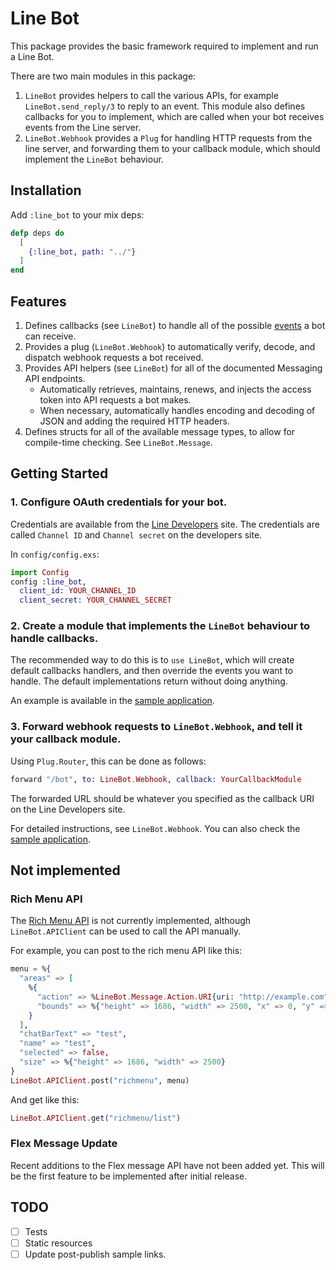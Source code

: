 # Line Bot

This package provides the basic framework required to implement and run a Line Bot.

There are two main modules in this package:

1. `LineBot` provides helpers to call the various APIs, for example `LineBot.send_reply/3` to reply to an event. This module also defines callbacks for you to implement, which are called when your bot receives events from the Line server.
2. `LineBot.Webhook` provides a `Plug` for handling HTTP requests from the line server, and forwarding them to your callback module, which should implement the `LineBot` behaviour.

## Installation

Add `:line_bot` to your mix deps:

```elixir
defp deps do
  [
    {:line_bot, path: "../"}
  ]
end
```

## Features

1. Defines callbacks (see `LineBot`) to handle all of the possible [events](https://developers.line.biz/en/reference/messaging-api/#webhook-event-objects) a bot can receive.
1. Provides a plug (`LineBot.Webhook`) to automatically verify, decode, and dispatch webhook requests a bot received.
1. Provides API helpers (see `LineBot`) for all of the documented Messaging API endpoints.
   * Automatically retrieves, maintains, renews, and injects the access token into API requests a bot makes.
   * When necessary, automatically handles encoding and decoding of JSON and adding the required HTTP headers.
1. Defines structs for all of the available message types, to allow for compile-time checking. See `LineBot.Message`.


## Getting Started

### 1. Configure OAuth credentials for your bot.

Credentials are available from the [Line Developers](https://developers.line.biz/) site. The credentials are called `Channel ID` and `Channel secret` on the developers site.

In `config/config.exs`:

```elixir
import Config
config :line_bot,
  client_id: YOUR_CHANNEL_ID
  client_secret: YOUR_CHANNEL_SECRET
```

### 2. Create a module that implements the `LineBot` behaviour to handle callbacks.

The recommended way to do this is to `use LineBot`, which will create default callbacks handlers, and then override the events you want to handle. The default implementations return without doing anything.

An example is available in the [sample application](../sample/lib/line_bot_sample.ex).

### 3. Forward webhook requests to `LineBot.Webhook`, and tell it your callback module.

Using `Plug.Router`, this can be done as follows:

```elixir
forward "/bot", to: LineBot.Webhook, callback: YourCallbackModule
```

The forwarded URL should be whatever you specified as the callback URI on the Line Developers site.

For detailed instructions, see `LineBot.Webhook`. You can also check the [sample application](../sample/lib/line_bot_sample/router.ex).

## Not implemented

### Rich Menu API

The [Rich Menu API](https://developers.line.biz/en/reference/messaging-api/#rich-menu) is not currently implemented, although `LineBot.APIClient` can be used to call the API manually.

For example, you can post to the rich menu API like this:

```elixir
menu = %{
  "areas" => [
    %{
      "action" => %LineBot.Message.Action.URI{uri: "http://example.com"},
      "bounds" => %{"height" => 1686, "width" => 2500, "x" => 0, "y" => 0}
    }
  ],
  "chatBarText" => "test",
  "name" => "test",
  "selected" => false,
  "size" => %{"height" => 1686, "width" => 2500}
}
LineBot.APIClient.post("richmenu", menu)
```

And get like this:

```elixir
LineBot.APIClient.get("richmenu/list")
```

### Flex Message Update

Recent additions to the Flex message API have not been added yet. This will be the first feature to be implemented after initial release.

## TODO

* [ ] Tests
* [ ] Static resources
* [ ] Update post-publish sample links.
